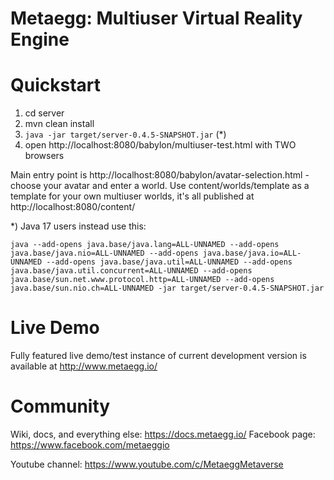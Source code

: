 # Metaegg: Multiuser Virtual Reality Engine

# Quickstart

1) cd server
2) mvn clean install
3) `java -jar target/server-0.4.5-SNAPSHOT.jar` (*)
4) open http://localhost:8080/babylon/multiuser-test.html with TWO browsers

Main entry point is http://localhost:8080/babylon/avatar-selection.html - choose your avatar and enter a world.
Use content/worlds/template as a template for your own multiuser worlds, it's all published at http://localhost:8080/content/

*) Java 17 users instead use this:

    java --add-opens java.base/java.lang=ALL-UNNAMED --add-opens java.base/java.nio=ALL-UNNAMED --add-opens java.base/java.io=ALL-UNNAMED --add-opens java.base/java.util=ALL-UNNAMED --add-opens java.base/java.util.concurrent=ALL-UNNAMED --add-opens java.base/sun.net.www.protocol.http=ALL-UNNAMED --add-opens java.base/sun.nio.ch=ALL-UNNAMED -jar target/server-0.4.5-SNAPSHOT.jar

# Live Demo

Fully featured live demo/test instance of current development version is available at http://www.metaegg.io/

# Community

Wiki, docs, and everything else: https://docs.metaegg.io/
Facebook page: https://www.facebook.com/metaeggio

Youtube channel: https://www.youtube.com/c/MetaeggMetaverse
